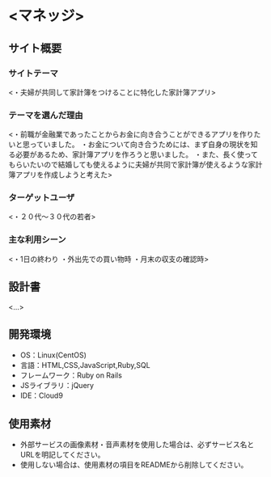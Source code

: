 # <マネッジ>

## サイト概要
### サイトテーマ
<・夫婦が共同して家計簿をつけることに特化した家計簿アプリ>

### テーマを選んだ理由
<・前職が金融業であったことからお金に向き合うことができるアプリを作りたいと思っていました。
 ・お金について向き合うためには、まず自身の現状を知る必要があるため、家計簿アプリを作ろうと思いました。
 ・また、長く使ってもらいたいので結婚しても使えるように夫婦が共同で家計簿が使えるような家計簿アプリを作成しようと考えた>

### ターゲットユーザ
<・２０代〜３０代の若者>

### 主な利用シーン
<・1日の終わり
 ・外出先での買い物時
 ・月末の収支の確認時>

## 設計書
<...>

## 開発環境
- OS：Linux(CentOS)
- 言語：HTML,CSS,JavaScript,Ruby,SQL
- フレームワーク：Ruby on Rails
- JSライブラリ：jQuery
- IDE：Cloud9

## 使用素材
- 外部サービスの画像素材・音声素材を使用した場合は、必ずサービス名とURLを明記してください。
- 使用しない場合は、使用素材の項目をREADMEから削除してください。